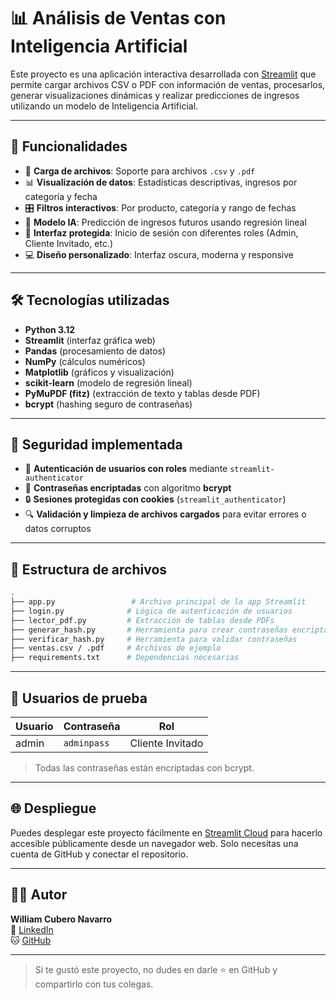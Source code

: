 # 📊 Análisis de Ventas con Inteligencia Artificial

Este proyecto es una aplicación interactiva desarrollada con [Streamlit](https://streamlit.io/) que permite cargar archivos CSV o PDF con información de ventas, procesarlos, generar visualizaciones dinámicas y realizar predicciones de ingresos utilizando un modelo de Inteligencia Artificial.

---

## 🚀 Funcionalidades

- 📁 **Carga de archivos**: Soporte para archivos `.csv` y `.pdf`
- 📊 **Visualización de datos**: Estadísticas descriptivas, ingresos por categoría y fecha
- 🎛️ **Filtros interactivos**: Por producto, categoría y rango de fechas
- 🤖 **Modelo IA**: Predicción de ingresos futuros usando regresión lineal
- 🧾 **Interfaz protegida**: Inicio de sesión con diferentes roles (Admin, Cliente Invitado, etc.)
- 💻 **Diseño personalizado**: Interfaz oscura, moderna y responsive

---

## 🛠️ Tecnologías utilizadas

- **Python 3.12**
- **Streamlit** (interfaz gráfica web)
- **Pandas** (procesamiento de datos)
- **NumPy** (cálculos numéricos)
- **Matplotlib** (gráficos y visualización)
- **scikit-learn** (modelo de regresión lineal)
- **PyMuPDF (fitz)** (extracción de texto y tablas desde PDF)
- **bcrypt** (hashing seguro de contraseñas)

---

## 🔐 Seguridad implementada

- 🔐 **Autenticación de usuarios con roles** mediante `streamlit-authenticator`
- 🧂 **Contraseñas encriptadas** con algoritmo **bcrypt**
- 🔒 **Sesiones protegidas con cookies** (`streamlit_authenticator`)
- 🔍 **Validación y limpieza de archivos cargados** para evitar errores o datos corruptos

---

## 📂 Estructura de archivos

```bash
.
├── app.py                 # Archivo principal de la app Streamlit
├── login.py              # Lógica de autenticación de usuarios
├── lector_pdf.py         # Extracción de tablas desde PDFs
├── generar_hash.py       # Herramienta para crear contraseñas encriptadas
├── verificar_hash.py     # Herramienta para validar contraseñas
├── ventas.csv / .pdf     # Archivos de ejemplo
├── requirements.txt      # Dependencias necesarias
```

---

## 🔐 Usuarios de prueba

| Usuario   | Contraseña       | Rol              |
|-----------|------------------|------------------|
| admin     |  `adminpass`     | Cliente Invitado |

> Todas las contraseñas están encriptadas con bcrypt.

---

## 🌐 Despliegue

Puedes desplegar este proyecto fácilmente en [Streamlit Cloud](https://streamlit.io/cloud) para hacerlo accesible públicamente desde un navegador web. Solo necesitas una cuenta de GitHub y conectar el repositorio.

---

## 👨‍💻 Autor

**William Cubero Navarro**  
🔗 [LinkedIn](https://www.linkedin.com/in/william-cubero-navarro-75880727a/)  
🐱 [GitHub](https://github.com/DevWilliamCN)

---

> Si te gustó este proyecto, no dudes en darle ⭐ en GitHub y compartirlo con tus colegas.
